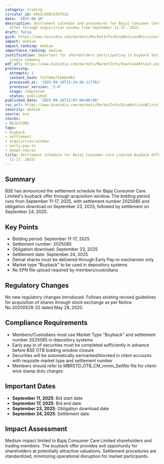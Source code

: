 ```yaml
---
category: trading
circular_id: 68e1cdd8cb2bf632
date: '2025-09-10'
description: Settlement calendar and procedures for Bajaj Consumer Care Limited buyback
  offer through acquisition window from September 11-17, 2025.
draft: false
guid: https://www.bseindia.com/markets/MarketInfo/DispNoticesNCirculars.aspx?Noticeid={A1354D75-6299-4148-9536-09C389EECD89}&noticeno=20250910-46&dt=09/10/2025&icount=46&totcount=55&flag=0
impact: medium
impact_ranking: medium
importance_ranking: medium
justification: Important for shareholders participating in buyback but limited to
  single company
pdf_url: https://www.bseindia.com/markets/MarketInfo/DownloadAttach.aspx?id=20250910-46&attachedId=
processing:
  attempts: 1
  content_hash: fe77b6ef1b6be962
  processed_at: '2025-09-10T15:24:56.117761'
  processor_version: '2.0'
  stage: completed
  status: published
published_date: '2025-09-10T12:07:09+00:00'
rss_url: https://www.bseindia.com/markets/MarketInfo/DispNoticesNCirculars.aspx?Noticeid={A1354D75-6299-4148-9536-09C389EECD89}&noticeno=20250910-46&dt=09/10/2025&icount=46&totcount=55&flag=0
severity: medium
source: bse
stocks:
- BAJAJCONS
tags:
- buyback
- settlement
- acquisition-window
- early-pay-in
- demat-shares
title: Settlement Schedule for Bajaj Consumer Care Limited Buyback Offer (September
  11-17, 2025)
---
```


## Summary

BSE has announced the settlement schedule for Bajaj Consumer Care Limited's buyback offer through acquisition window. The bidding period runs from September 11-17, 2025, with settlement number 2025085 and obligation download on September 23, 2025, followed by settlement on September 24, 2025.

## Key Points

- Bidding period: September 11-17, 2025
- Settlement number: 2025085
- Obligation download: September 23, 2025
- Settlement date: September 24, 2025
- Demat shares must be delivered through Early Pay-in mechanism only
- Market type "Buyback" to be used in depository systems
- No EPN file upload required by members/custodians

## Regulatory Changes

No new regulatory changes introduced. Follows existing revised guidelines for acquisition of shares through stock exchange as per Notice No.20200528-32 dated May 28, 2020.

## Compliance Requirements

- Members/Custodians must use Market Type "Buyback" and settlement number 2025085 in depository systems
- Early pay-in of securities must be completed sufficiently in advance before BSE OTB bidding window closure
- Securities will be automatically earmarked/blocked in client accounts with requisite market type and settlement number
- Members should refer to MBRSTD_OTB_CM_mmm_SettNo file for client-wise stamp duty charges

## Important Dates

- **September 11, 2025**: Bid start date
- **September 17, 2025**: Bid end date
- **September 23, 2025**: Obligation download date
- **September 24, 2025**: Settlement date

## Impact Assessment

Medium impact limited to Bajaj Consumer Care Limited shareholders and trading members. The buyback offer provides exit opportunity for shareholders at potentially attractive valuations. Settlement procedures are standardized, minimizing operational disruption for market participants.